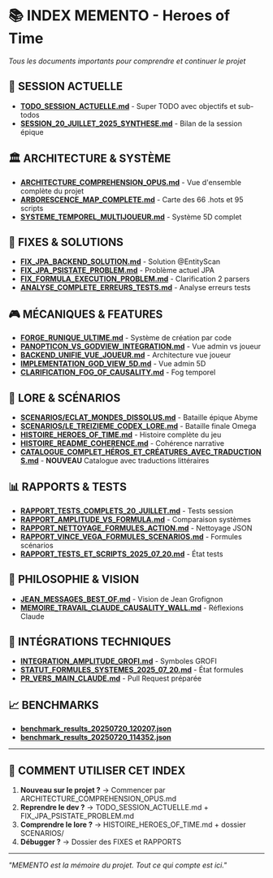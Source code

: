 # 📚 INDEX MEMENTO - Heroes of Time

*Tous les documents importants pour comprendre et continuer le projet*

## 🎯 SESSION ACTUELLE
- **[TODO_SESSION_ACTUELLE.md](TODO_SESSION_ACTUELLE.md)** - Super TODO avec objectifs et sub-todos
- **[SESSION_20_JUILLET_2025_SYNTHESE.md](SESSION_20_JUILLET_2025_SYNTHESE.md)** - Bilan de la session épique

## 🏛️ ARCHITECTURE & SYSTÈME
- **[ARCHITECTURE_COMPREHENSION_OPUS.md](ARCHITECTURE_COMPREHENSION_OPUS.md)** - Vue d'ensemble complète du projet
- **[ARBORESCENCE_MAP_COMPLETE.md](ARBORESCENCE_MAP_COMPLETE.md)** - Carte des 66 .hots et 95 scripts
- **[SYSTEME_TEMPOREL_MULTIJOUEUR.md](SYSTEME_TEMPOREL_MULTIJOUEUR.md)** - Système 5D complet

## 🔧 FIXES & SOLUTIONS
- **[FIX_JPA_BACKEND_SOLUTION.md](FIX_JPA_BACKEND_SOLUTION.md)** - Solution @EntityScan
- **[FIX_JPA_PSISTATE_PROBLEM.md](FIX_JPA_PSISTATE_PROBLEM.md)** - Problème actuel JPA
- **[FIX_FORMULA_EXECUTION_PROBLEM.md](FIX_FORMULA_EXECUTION_PROBLEM.md)** - Clarification 2 parsers
- **[ANALYSE_COMPLETE_ERREURS_TESTS.md](ANALYSE_COMPLETE_ERREURS_TESTS.md)** - Analyse erreurs tests

## 🎮 MÉCANIQUES & FEATURES
- **[FORGE_RUNIQUE_ULTIME.md](FORGE_RUNIQUE_ULTIME.md)** - Système de création par code
- **[PANOPTICON_VS_GODVIEW_INTEGRATION.md](PANOPTICON_VS_GODVIEW_INTEGRATION.md)** - Vue admin vs joueur
- **[BACKEND_UNIFIE_VUE_JOUEUR.md](BACKEND_UNIFIE_VUE_JOUEUR.md)** - Architecture vue joueur
- **[IMPLEMENTATION_GOD_VIEW_5D.md](IMPLEMENTATION_GOD_VIEW_5D.md)** - Vue admin 5D
- **[CLARIFICATION_FOG_OF_CAUSALITY.md](CLARIFICATION_FOG_OF_CAUSALITY.md)** - Fog temporel

## 📖 LORE & SCÉNARIOS
- **[SCENARIOS/ECLAT_MONDES_DISSOLUS.md](SCENARIOS/ECLAT_MONDES_DISSOLUS.md)** - Bataille épique Abyme
- **[SCENARIOS/LE_TREIZIEME_CODEX_LORE.md](SCENARIOS/LE_TREIZIEME_CODEX_LORE.md)** - Bataille finale Omega
- **[HISTOIRE_HEROES_OF_TIME.md](HISTOIRE_HEROES_OF_TIME.md)** - Histoire complète du jeu
- **[HISTOIRE_README_COHERENCE.md](HISTOIRE_README_COHERENCE.md)** - Cohérence narrative
- **[CATALOGUE_COMPLET_HÉROS_ET_CRÉATURES_AVEC_TRADUCTIONS.md](CATALOGUE_COMPLET_HÉROS_ET_CRÉATURES_AVEC_TRADUCTIONS.md)** - **NOUVEAU** Catalogue avec traductions littéraires

## 📊 RAPPORTS & TESTS
- **[RAPPORT_TESTS_COMPLETS_20_JUILLET.md](RAPPORT_TESTS_COMPLETS_20_JUILLET.md)** - Tests session
- **[RAPPORT_AMPLITUDE_VS_FORMULA.md](RAPPORT_AMPLITUDE_VS_FORMULA.md)** - Comparaison systèmes
- **[RAPPORT_NETTOYAGE_FORMULES_ACTION.md](RAPPORT_NETTOYAGE_FORMULES_ACTION.md)** - Nettoyage JSON
- **[RAPPORT_VINCE_VEGA_FORMULES_SCENARIOS.md](RAPPORT_VINCE_VEGA_FORMULES_SCENARIOS.md)** - Formules scénarios
- **[RAPPORT_TESTS_ET_SCRIPTS_2025_07_20.md](RAPPORT_TESTS_ET_SCRIPTS_2025_07_20.md)** - État tests

## 💭 PHILOSOPHIE & VISION
- **[JEAN_MESSAGES_BEST_OF.md](JEAN_MESSAGES_BEST_OF.md)** - Vision de Jean Grofignon
- **[MEMOIRE_TRAVAIL_CLAUDE_CAUSALITY_WALL.md](MEMOIRE_TRAVAIL_CLAUDE_CAUSALITY_WALL.md)** - Réflexions Claude

## 🔬 INTÉGRATIONS TECHNIQUES
- **[INTEGRATION_AMPLITUDE_GROFI.md](INTEGRATION_AMPLITUDE_GROFI.md)** - Symboles GROFI
- **[STATUT_FORMULES_SYSTEMES_2025_07_20.md](STATUT_FORMULES_SYSTEMES_2025_07_20.md)** - État formules
- **[PR_VERS_MAIN_CLAUDE.md](PR_VERS_MAIN_CLAUDE.md)** - Pull Request préparée

## 📈 BENCHMARKS
- **[benchmark_results_20250720_120207.json](benchmark_results_20250720_120207.json)**
- **[benchmark_results_20250720_114352.json](benchmark_results_20250720_114352.json)**

---

## 🚀 COMMENT UTILISER CET INDEX

1. **Nouveau sur le projet ?** → Commencer par ARCHITECTURE_COMPREHENSION_OPUS.md
2. **Reprendre le dev ?** → TODO_SESSION_ACTUELLE.md + FIX_JPA_PSISTATE_PROBLEM.md
3. **Comprendre le lore ?** → HISTOIRE_HEROES_OF_TIME.md + dossier SCENARIOS/
4. **Débugger ?** → Dossier des FIXES et RAPPORTS

---
*"MEMENTO est la mémoire du projet. Tout ce qui compte est ici."* 